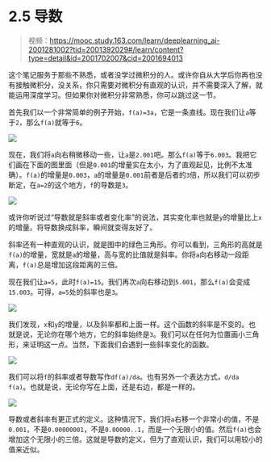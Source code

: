 # 2.5 导数

> 视频：<https://mooc.study.163.com/learn/deeplearning_ai-2001281002?tid=2001392029#/learn/content?type=detail&id=2001702007&cid=2001694013>

这个笔记服务于那些不熟悉，或者没学过微积分的人。或许你自从大学后你再也没有接触微积分，没关系，你只需要对微积分有直观的认识，并不需要深入了解，就能运用深度学习。但如果你对微积分非常熟悉，你可以跳过这一节。

首先我们以一个非常简单的例子开始，`f(a)=3a`，它是一条直线。现在我们让`a`等于`2`，那么`f(a)`就等于`6`。

![](img/2-5-1.jpg)

现在，我们将`a`向右稍微移动一些，让`a`是`2.001`吧。那么`f(a)`等于`6.003`。我把它们画在下面的图里面（但是`0.001`的增量实在太小，为了直观起见，比例不太准确）。`f(a)`的增量是`0.003`，`a`的增量是`0.001`前者是后者的`3`倍，所以我们可以初步断定，在`a=2`的这个地方，`f`的导数是`3`。

![](img/2-5-2.jpg)


或许你听说过“导数就是斜率或者变化率”的说法，其实变化率也就是`y`的增量比上`x`的增量。将导数换成斜率，瞬间就变得友好了。

斜率还有一种直观的认识，就是图中的绿色三角形。你可以看到，三角形的高就是`f(a)`的增量，宽就是`a`的增量，高与宽的比值就是斜率。你将`a`向右移动一段距离，`f(a)`总是增加这段距离的三倍。

现在我们让`a=5`，此时`f(a)=15`。我们再次`a`向右移动到`5.001`，那么`f(a)`会变成`15.003`。可得，`a=5`处的斜率也是`3`。

![](img/2-5-3.jpg)

我们发现，`x`和`y`的增量，以及斜率都和上面一样。这个函数的斜率是不变的。也就是说，无论你在哪个地方，它的斜率始终是`3`。我们可以在任何为位置画小三角形，来证明这一点。当然，下面我们会遇到一些斜率变化的函数。

![](img/2-5-5.jpg)

我们可以将`f`的斜率或者导数写作`df(a)/da`。也有另外一个表达方式，`d/da f(a)`。也就是说，无论你写在上面，还是右边，都是一样的。

![](img/2-5-4.jpg)

导数或者斜率有更正式的定义。这种情况下，我们将`a`右移一个非常小的值，不是`0.001`，不是`0.00000001`，不是`0.00000..1`，而是一个无限小的值。然后`f(a)`也会增加这个无限小的三倍。这就是导数的定义，但为了直观认识，我们可以用较小的值来近似。
